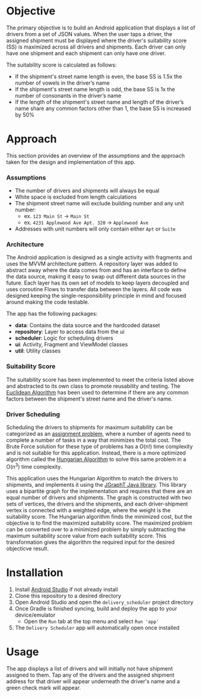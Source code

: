 
# Objective
The primary objective is to build an Android application that displays a list of drivers from a set of JSON values. When the user taps a driver, the assigned shipment must be displayed where the driver's suitability score (SS) is maximized across all drivers and shipments. Each driver can only have one shipment and each shipment can only have one driver.

The suitability score is calculated as follows:
- If the shipment's street name length is even, the base SS is 1.5x the number of vowels in the driver’s name 
- If the shipment's street name length is odd, the base SS is 1x the number of consonants in the driver’s name
- If the length of the shipment's street name and length of the driver’s name share any common factors other than 1, the base SS is increased by 50% 

# Approach
This section provides an overview of the assumptions and the approach taken for the design and implementation of this app. 

### Assumptions
- The number of drivers and shipments will always be equal
- White space is excluded from length calculations
- The shipment street name will exclude building number and any unit number:
	- ex. `123 Main St` -> `Main St`
	- ex. `4231 Applewood Ave Apt. 320` -> `Applewood Ave` 
- Addresses with unit numbers will only contain either `Apt` or `Suite`


### Architecture
The Android application is designed as a single activity with fragments and uses the MVVM architecture pattern. A repository layer was added to abstract away where the data comes from and has an interface to define the data source, making it easy to swap out different data sources in the future. Each layer has its own set of models to keep layers decoupled and uses coroutine Flows to transfer data between the layers. All code was designed keeping the single-responsibility principle in mind and focused around making the code testable.

The app has the following packages:
- **data**: Contains the data source and the hardcoded dataset
- **repository**: Layer to access data from the ui
- **scheduler**: Logic for scheduling drivers
- **ui**: Activity, Fragment and ViewModel classes
- **util**: Utility classes

### Suitability Score
The suitability score has been implemented to meet the criteria listed above and abstracted to its own class to promote reusability and testing. The [Euclidean Algorithm](https://en.wikipedia.org/wiki/Euclidean_algorithm) has been used to determine if there are any common factors between the shipment's street name and the driver's name.

### Driver Scheduling
Scheduling the drivers to shipments for maximum suitability can be categorized as an [assignment problem](https://en.wikipedia.org/wiki/Assignment_problem), where a number of agents need to complete a number of tasks in a way that minimizes the total cost. The Brute Force solution for these type of problems has a O(n!) time complexity and is not suitable for this application. Instead, there is a more optimized algorithm called the [Hungarian Algorithm](https://en.wikipedia.org/wiki/Hungarian_algorithm) to solve this same problem in a O(n<sup>3</sup>) time complexity. 

This application uses the Hungarian Algorithm to match the drivers to shipments, and implements it using the [JGraphT Java library](https://jgrapht.org/javadoc/org.jgrapht.core/org/jgrapht/alg/matching/KuhnMunkresMinimalWeightBipartitePerfectMatching.html). This library uses a bipartite graph for the implementation and requires that there are an equal number of drivers and shipments. The graph is constructed with two sets of vertices, the drivers and the shipments, and each driver-shipment vertex is connected with a weighted edge, where the weight is the suitability score. The Hungarian algorithm finds the minimized cost, but the objective is to find the maximized suitability score. The maximized problem can be converted over to a minimized problem by simply subtracting the maximum suitability score value from each suitability score. This transformation gives the algorithm the required input for the desired objecticve result.

# Installation
1. Install [Android Studio](https://developer.android.com/studio) if not already install
2. Clone this repository to a desired directory
3. Open Android Studio and open the `delivery_scheduler` project directory
4. Once Gradle is finished syncing, build and deploy the app to your device/emulator
	- Open the `Run` tab at the top menu and select `Run 'app'`
5.  The `Delivery Scheduler` app will automatically open once installed

# Usage
The app displays a list of drivers and will initially not have shipment assigned to them. Tap any of the drivers and the assigned shipment address for that driver will appear underneath the driver's name and a green check mark will appear.
